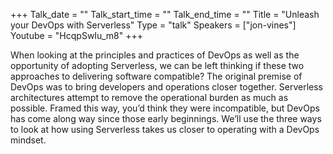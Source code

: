 +++
Talk_date = ""
Talk_start_time = ""
Talk_end_time = ""
Title = "Unleash your DevOps with Serverless"
Type = "talk"
Speakers = ["jon-vines"]
Youtube = "HcqpSwIu_m8"
+++

When looking at the principles and practices of DevOps as well as the opportunity of adopting Serverless, we can be left thinking if these two approaches to delivering software compatible? The original premise of DevOps was to bring developers and operations closer together. Serverless architectures attempt to remove the operational burden as much as possible. Framed this way, you’d think they were incompatible, but DevOps has come along way since those early beginnings. We’ll use the three ways to look at how using Serverless takes us closer to operating with a DevOps mindset.
